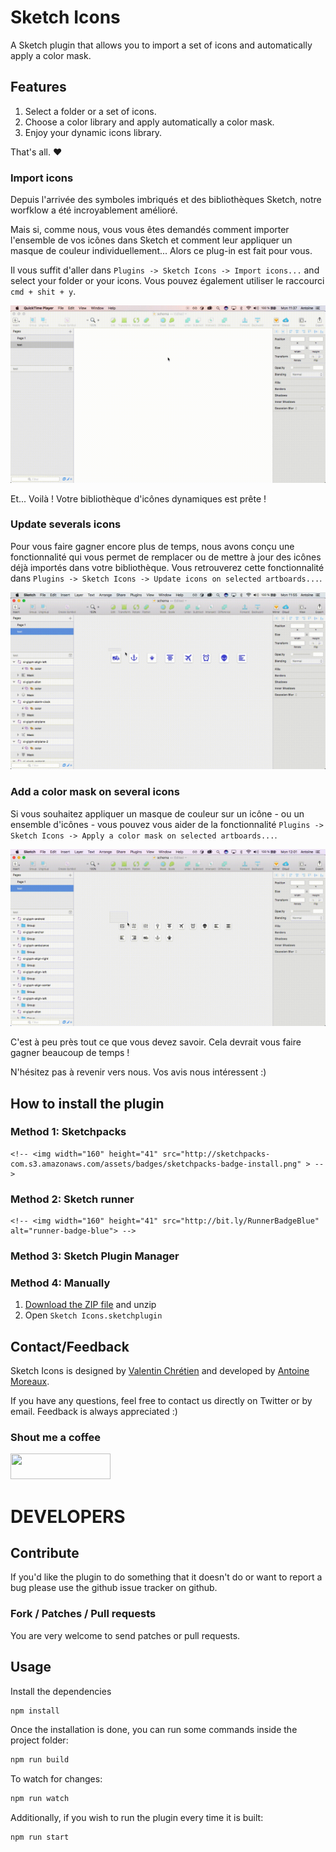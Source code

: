 # Sketch Icons

A Sketch plugin that allows you to import a set of icons and automatically apply a color mask.

## Features

1. Select a folder or a set of icons.
2. Choose a color library and apply automatically a color mask.
3. Enjoy your dynamic icons library.

That's all. ❤️

### Import icons

Depuis l'arrivée des symboles imbriqués et des bibliothèques Sketch, notre worfklow a été incroyablement amélioré. 

Mais si, comme nous, vous vous êtes demandés comment importer l'ensemble de vos icônes dans Sketch et comment leur appliquer un masque de couleur individuellement... Alors ce plug-in est fait pour vous.

Il vous suffit d'aller dans `Plugins -> Sketch Icons -> Import icons...` and select your folder or your icons. Vous pouvez également utiliser le raccourci `cmd + shit + y`.

![alt text](images/import-icons.gif)

Et... Voilà ! Votre bibliothèque d'icônes dynamiques est prête !

### Update severals icons

Pour vous faire gagner encore plus de temps, nous avons conçu une fonctionnalité qui vous permet de remplacer ou de mettre à jour des icônes déjà importés dans votre bibliothèque. Vous retrouverez cette fonctionnalité dans `Plugins -> Sketch Icons -> Update icons on selected artboards...`.

![alt text](images/update-icons.gif)

### Add a color mask on several icons

Si vous souhaitez appliquer un masque de couleur sur un icône - ou un ensemble d'icônes - vous pouvez vous aider de la fonctionnalité `Plugins -> Sketch Icons -> Apply a color mask on selected artboards...`.

![alt text](images/add-mask-icons.gif)

C'est à peu près tout ce que vous devez savoir. Cela devrait vous faire gagner beaucoup de temps ! 

N'hésitez pas à revenir vers nous. Vos avis nous intéressent :)

## How to install the plugin

### Method 1: Sketchpacks

<!-- <a href="https://sketchpacks.com/sonburn/symbol-instance-locator/install"> -->
	<!-- <img width="160" height="41" src="http://sketchpacks-com.s3.amazonaws.com/assets/badges/sketchpacks-badge-install.png" > -->
<!-- </a> -->

### Method 2: Sketch runner

<!-- <a href="http://bit.ly/SketchRunnerWebsite"> -->
	<!-- <img width="160" height="41" src="http://bit.ly/RunnerBadgeBlue" alt="runner-badge-blue"> -->
<!-- </a> -->

### Method 3: Sketch Plugin Manager

### Method 4: Manually

1. [Download the ZIP file](https://github.com/amoreaux/Sketch-Icons/raw/master/release/Sketch-Icons.zip) and unzip
2. Open `Sketch Icons.sketchplugin`

## Contact/Feedback

Sketch Icons is designed by [Valentin Chrétien](https://twitter.com/valentinchrt) and developed by [Antoine Moreaux](https://twitter.com/Antoine_Moreaux).

If you have any questions, feel free to contact us directly on Twitter or by email. Feedback is always appreciated :)

### Shout me a coffee

<a href="https://www.paypal.me/AntoineMoreaux">
	<img width="160" height="41" src="https://raw.githubusercontent.com/DWilliames/PDF-export-sketch-plugin/master/images/paypal-badge.png">
</a>

# DEVELOPERS

## Contribute

If you'd like the plugin to do something that it doesn't do or want to report a bug please use the github issue tracker on github.

### Fork / Patches / Pull requests

You are very welcome to send patches or pull requests.

## Usage

Install the dependencies

```bash
npm install
```

Once the installation is done, you can run some commands inside the project folder:

```bash
npm run build
```

To watch for changes:

```bash
npm run watch
```

Additionally, if you wish to run the plugin every time it is built:

```bash
npm run start
```


